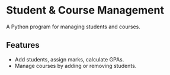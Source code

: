 # Student & Course Management

A Python program for managing students and courses.

## Features

- Add students, assign marks, calculate GPAs.
- Manage courses by adding or removing students.
